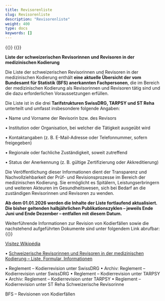 ```yaml
---
title: Revisorenliste
slug: Revisorenliste
description: "Revisorenliste"
weight: 400
type: docs
keywords: []
---
```


{{<printButton>}}
{{<markdown>}}

**Liste der schweizerischen Revisorinnen und Revisoren in der medizinischen Kodierung**
  
Die Liste der schweizerischen Revisorinnen und Revisoren in der medizinischen Kodierung enthält **eine aktuelle Übersicht der vom Bundesamt für Statistik (BFS) anerkannten Fachpersonen**, die im Bereich der medizinischen Kodierung als Revisorinnen und Revisoren tätig sind und die dazu erforderlichen Voraussetzungen erfüllen.
  
Die Liste ist in die drei **Tarifstrukturen SwissDRG, TARPSY und ST Reha** unterteilt und umfasst insbesondere folgende Angaben:
  
  
•	Name und Vorname der Revisorin bzw. des Revisors
  
•	Institution oder Organisation, bei welcher die Tätigkeit ausgeübt wird
  
•	Kontaktangaben (z. B. E-Mail-Adresse oder Telefonnummer, sofern freigegeben)
  
•	Regionale oder fachliche Zuständigkeit, soweit zutreffend
  
•	Status der Anerkennung (z. B. gültige Zertifizierung oder Akkreditierung)
  
Die Veröffentlichung dieser Informationen dient der Transparenz und Nachvollziehbarkeit der Prüf- und Revisionsprozesse im Bereich der medizinischen Kodierung. Sie ermöglicht es Spitälern, Leistungserbringern und weiteren Akteuren im Gesundheitswesen, sich bei Bedarf an die zuständigen Revisorinnen und Revisoren zu wenden.
  
**Ab dem 01.01.2026 werden die Inhalte der Liste fortlaufend aktualisiert. Die bisher geltenden halbjährlichen Publikationszyklen – jeweils Ende Juni und Ende Dezember – entfallen mit diesem Datum.**
  
Weiterführende Informationen zur Revision von Kodierfällen sowie die nachstehend aufgeführten Dokumente sind unter folgendem Link abrufbar: 
{{</markdown>}}

<a href="https://www.wikipedia.org/">Visitez Wikipédia</a>
  
•	<a href="https://www.bfs.admin.ch/bfs/de/home/statistiken/gesundheit/nomenklaturen/medkk/revisionen-kodierfaelle.html#schweizerische-revisorinnen-und-revisoren-in-der-medizinischen-kodierung-liste-formular-informationen">Schweizerische Revisorinnen und Revisoren in der medizinischen Kodierung – Liste, Formular, Informationen</a>

  
•	Reglement – Kodierrevision unter SwissDRG
•	Archiv: Reglement – Kodierrevision unter SwissDRG
•	Reglement – Kodierrevision unter TARPSY
•	Archiv: Reglement – Kodierrevision unter TARPSY
•	Reglement – Kodierrevision unter ST Reha
Schweizerische Revisorinne

BFS – Revisionen von Kodierfällen

